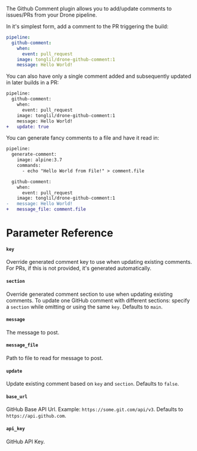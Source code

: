 The Github Comment plugin allows you to add/update comments to issues/PRs from your Drone pipeline.

In it's simplest form, add a comment to the PR triggering the build:

```yaml
pipeline:
  github-comment:
    when:
      event: pull_request
    image: tonglil/drone-github-comment:1
    message: Hello World!
```

You can also have only a single comment added and subsequently updated in later
builds in a PR:

```diff
pipeline:
  github-comment:
    when:
      event: pull_request
    image: tonglil/drone-github-comment:1
    message: Hello World!
+   update: true
```

You can generate fancy comments to a file and have it read in:

```diff
pipeline:
  generate-comment:
    image: alpine:3.7
    commands:
      - echo "Hello World from File!" > comment.file

  github-comment:
    when:
      event: pull_request
    image: tonglil/drone-github-comment:1
-   message: Hello World!
+   message_file: comment.file
```

# Parameter Reference

#### `key`
Override generated comment key to use when updating existing comments.
For PRs, if this is not provided, it's generated automatically.

#### `section`
Override generated comment section to use when updating existing comments.
To update one GitHub comment with different sections: specify a `section` while omitting or using the same `key`.
Defaults to `main`.

#### `message`
The message to post.

#### `message_file`
Path to file to read for message to post.

#### `update`
Update existing comment based on `key` and `section`. Defaults to `false`.

#### `base_url`
GitHub Base API Url. Example: `https://some.git.com/api/v3`. Defaults to `https://api.github.com`.

#### `api_key`
GitHub API Key.
